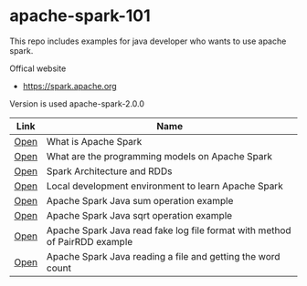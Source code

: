 # apache-spark-101

This repo includes examples for java developer who wants to use apache spark.


Offical website 

- https://spark.apache.org

Version is used apache-spark-2.0.0


| Link | Name   |
| ------------- | ------------- |
| [Open](/posts/1) | What is Apache Spark |
| [Open](/posts/2) | What are the programming models on Apache Spark |
| [Open](/posts/3) | Spark Architecture and RDDs |
| [Open](/posts/4) | Local development environment to learn Apache Spark |
| [Open](/posts/5) | Apache Spark Java sum operation example |
| [Open](/posts/6) | Apache Spark Java sqrt operation example |
| [Open](/posts/7) | Apache Spark Java read fake log file format with method of PairRDD example  |
| [Open](/posts/8) | Apache Spark Java reading a file and getting the word count |

